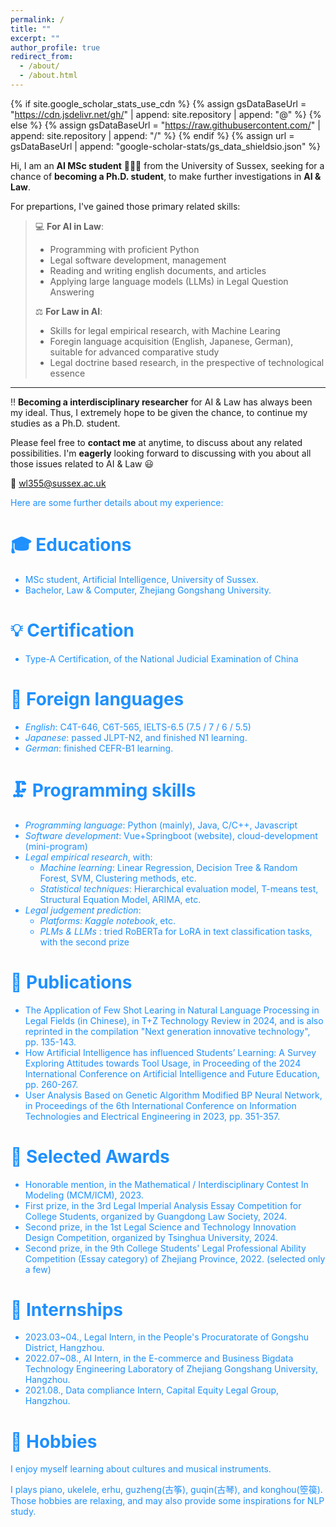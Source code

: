 ```yaml
---
permalink: /
title: ""
excerpt: ""
author_profile: true
redirect_from: 
  - /about/
  - /about.html
---
```


{% if site.google_scholar_stats_use_cdn %}
{% assign gsDataBaseUrl = "https://cdn.jsdelivr.net/gh/" | append: site.repository | append: "@" %}
{% else %}
{% assign gsDataBaseUrl = "https://raw.githubusercontent.com/" | append: site.repository | append: "/" %}
{% endif %}
{% assign url = gsDataBaseUrl | append: "google-scholar-stats/gs_data_shieldsio.json" %}

<span class='anchor' id='about-me'></span>

Hi, I am an __AI MSc student__ 👨🏻‍💻 from the University of Sussex, seeking for a chance of __becoming a Ph.D. student__, to make further investigations in __AI & Law__.  


For prepartions, I've gained those primary related skills:  

> 💻 __For AI in Law__:
> * Programming with proficient Python
> * Legal software development, management
> * Reading and writing english documents, and articles
> * Applying large language models (LLMs) in Legal Question Answering
>
> ⚖️ __For Law in AI__:
> * Skills for legal empirical research, with Machine Learing
> * Foregin language acquisition (English, Japanese, German), suitable for advanced comparative study
> * Legal doctrine based research, in the prespective of technological essence

---

‼️ __Becoming a interdisciplinary researcher__ for AI & Law has always been my ideal.
Thus, I extremely hope to be given the chance, to continue my studies as a Ph.D. student.

Please feel free to __contact me__ at anytime, to discuss about any related possibilities. 
I'm __eagerly__ looking forward to discussing with you about all those issues related to AI & Law 😃

📧  <font color=DodgerBlue>wl355@sussex.ac.uk<font>


Here are some further details about my experience:
  

<!--
My research interest includes neural machine translation and computer vision. I have published more than 100 papers at the top international AI conferences with total <a href='https://scholar.google.com/citations?user=DhtAFkwAAAAJ'>google scholar citations <strong><span id='total_cit'>260000+</span></strong></a> (You can also use google scholar badge <a href='https://scholar.google.com/citations?user=DhtAFkwAAAAJ'><img src="https://img.shields.io/endpoint?url={{ url | url_encode }}&logo=Google%20Scholar&labelColor=f6f6f6&color=9cf&style=flat&label=citations"></a>).
-->

# 🎓 Educations
- MSc student, Artificial Intelligence, University of Sussex.   
- Bachelor, Law & Computer, Zhejiang Gongshang University.  

# 💡 Certification  
- Type-A Certification, of the National Judicial Examination of China  

# 💬 Foreign languages
- *English*: C4T-646, C6T-565, IELTS-6.5 (7.5 / 7 / 6 / 5.5)
- *Japanese*: passed JLPT-N2, and finished N1 learning.
- *German*: finished CEFR-B1 learning.
  
# 🗜️ Programming skills
- *Programming language*: Python (mainly), Java, C/C++, Javascript
- *Software development*: Vue+Springboot (website), cloud-development (mini-program)
- *Legal empirical research*, with: 
  * *Machine learning*: Linear Regression, Decision Tree & Random Forest, SVM, Clustering methods, etc. 
  * *Statistical techniques*: Hierarchical evaluation model, T-means test, Structural Equation Model, ARIMA, etc.
- *Legal judgement prediction*:
   * *Platforms: Kaggle notebook*, etc.
   * *PLMs & LLMs* : tried RoBERTa for LoRA in text classification tasks, with the second prize
  
# 📝 Publications 
- The Application of Few Shot Learing in Natural Language Processing in Legal Fields (in Chinese), in T+Z Technology Review in 2024, and is also reprinted in the ‌compilation‌ "Next generation innovative technology", pp. 135-143.
- How Artificial Intelligence has influenced Students’ Learning: A Survey Exploring Attitudes towards Tool Usage, in Proceeding of the 2024 International Conference on Artificial Intelligence and Future Education, pp. 260-267.
- User Analysis Based on Genetic Algorithm Modified BP Neural Network, in Proceedings of the 6th International Conference on Information Technologies and Electrical Engineering in 2023, pp. 351-357.
  
<!--
<div class='paper-box'><div class='paper-box-image'><div><div class="badge">CVPR 2016</div><img src='images/500x300.png' alt="sym" width="100%"></div></div>
<div class='paper-box-text' markdown="1">

[Deep Residual Learning for Image Recognition](https://openaccess.thecvf.com/content_cvpr_2016/papers/He_Deep_Residual_Learning_CVPR_2016_paper.pdf)

**Kaiming He**, Xiangyu Zhang, Shaoqing Ren, Jian Sun

[**Project**](https://scholar.google.com/citations?view_op=view_citation&hl=zh-CN&user=DhtAFkwAAAAJ&citation_for_view=DhtAFkwAAAAJ:ALROH1vI_8AC) <strong><span class='show_paper_citations' data='DhtAFkwAAAAJ:ALROH1vI_8AC'></span></strong>
- Lorem ipsum dolor sit amet, consectetur adipiscing elit. Vivamus ornare aliquet ipsum, ac tempus justo dapibus sit amet. 
</div>
</div>

- [Lorem ipsum dolor sit amet, consectetur adipiscing elit. Vivamus ornare aliquet ipsum, ac tempus justo dapibus sit amet](https://github.com), A, B, C, **CVPR 2020**
-->

# 🏅 Selected Awards
- Honorable mention, in the Mathematical / Interdisciplinary Contest In Modeling (MCM/ICM), 2023.
- First prize, in the 3rd Legal Imperial Analysis Essay Competition for College Students, organized by Guangdong Law Society, 2024.
- Second prize, in the 1st Legal Science and Technology Innovation Design Competition, organized by Tsinghua University, 2024.
- Second prize, in the 9th College Students' Legal Professional Ability Competition (Essay category) of Zhejiang Province, 2022.
(selected only a few)
   
# 🌱 Internships
- 2023.03~04., Legal Intern, in the People's Procuratorate of Gongshu District, Hangzhou. 
- 2022.07~08., AI Intern, in the E-commerce and Business Bigdata Technology Engineering Laboratory of Zhejiang Gongshang University, Hangzhou.
- 2021.08., Data compliance Intern, Capital Equity Legal Group, Hangzhou.
  
# 🎵 Hobbies
I enjoy myself learning about cultures and musical instruments. 


I plays piano, ukelele, erhu, guzheng(古筝), guqin(古琴), and konghou(箜篌). 
Those hobbies are relaxing, and may also provide some inspirations for NLP study.
